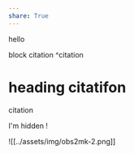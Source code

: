 ```yaml
---
share: True
---
```

hello

block citation ^citation

# heading citatifon
citation

I'm hidden !

![[../assets/img/obs2mk-2.png]]